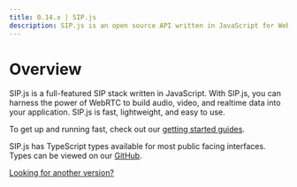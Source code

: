 ```yaml
---
title: 0.14.x | SIP.js
description: SIP.js is an open source API written in JavaScript for WebRTC developers to add the SIP signaling protocol to their applications.
---
```


# Overview

SIP.js is a full-featured SIP stack written in JavaScript. With SIP.js, you can harness the power of WebRTC to build audio, video, and realtime data into your application. SIP.js is fast, lightweight, and easy to use.

To get up and running fast, check out our [getting started guides](/guides/).

SIP.js has TypeScript types available for most public facing interfaces. Types can be viewed on our [GitHub](https://github.com/onsip/SIP.js/tree/master/types).

[Looking for another version?](/api/)
